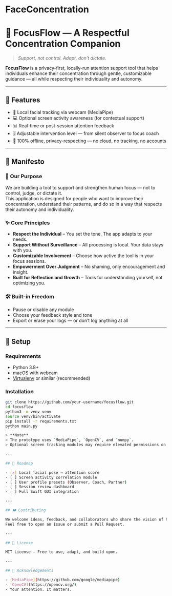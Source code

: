 # FaceConcentration

# 🧠 FocusFlow — A Respectful Concentration Companion

> *Support, not control. Adapt, don’t dictate.*

**FocusFlow** is a privacy-first, locally-run attention support tool that helps individuals enhance their concentration through gentle, customizable guidance — all while respecting their individuality and autonomy.

---

## 🚀 Features

- 🧍 Local facial tracking via webcam (MediaPipe)
- 💻 Optional screen activity awareness (for contextual support)
- 📊 Real-time or post-session attention feedback
- 🎚️ Adjustable intervention level — from silent observer to focus coach
- 🔐 100% offline, privacy-respecting — no cloud, no tracking, no accounts

---

## 🧭 Manifesto

### 🎯 Our Purpose

We are building a tool to support and strengthen human focus — not to control, judge, or dictate it.  
This application is designed for people who want to improve their concentration, understand their patterns, and do so in a way that respects their autonomy and individuality.

### ✨ Core Principles

- **Respect the Individual** – You set the tone. The app adapts to your needs.
- **Support Without Surveillance** – All processing is local. Your data stays with you.
- **Customizable Involvement** – Choose how active the tool is in your focus sessions.
- **Empowerment Over Judgment** – No shaming, only encouragement and insight.
- **Built for Reflection and Growth** – Tools for understanding yourself, not optimizing you.

### 🛠️ Built-in Freedom

- Pause or disable any module  
- Choose your feedback style and tone  
- Export or erase your logs — or don’t log anything at all

---

## 🔧 Setup

### Requirements

- Python 3.8+
- macOS with webcam
- [Virtualenv](https://virtualenv.pypa.io/) or similar (recommended)

### Installation

```bash
git clone https://github.com/your-username/focusflow.git
cd focusflow
python3 -m venv venv
source venv/bin/activate
pip install -r requirements.txt
python main.py

> **Note**  
> The prototype uses `MediaPipe`, `OpenCV`, and `numpy`.  
> Optional screen tracking modules may require elevated permissions on macOS.

---

## 📌 Roadmap

- [x] Local facial pose → attention score  
- [ ] Screen activity correlation module  
- [ ] User profile presets (Observer, Coach, Partner)  
- [ ] Session review dashboard  
- [ ] Full Swift GUI integration

---

## ❤️ Contributing

We welcome ideas, feedback, and collaborators who share the vision of humane tech.  
Feel free to open an Issue or submit a Pull Request.

---

## 📄 License

MIT License — Free to use, adapt, and build upon.

---

## 🙏 Acknowledgements

- [MediaPipe](https://github.com/google/mediapipe)  
- [OpenCV](https://opencv.org/)  
- Your attention. It matters.
